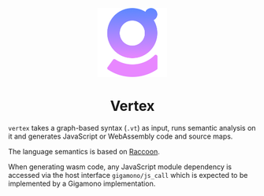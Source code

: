 <div align="center">
    <a href="#" target="_blank">
        <img src="https://raw.githubusercontent.com/appcypher/gigamono-assets/main/avatar-gigamono-boxed.png" alt="Gigamono Logo" width="140" height="140"></img>
    </a>
</div>

<h1 align="center">Vertex</h1>

`vertex` takes a graph-based syntax (`.vt`) as input, runs semantic analysis on it and generates JavaScript or WebAssembly code and source maps.

The language semantics is based on [Raccoon](https://github.com/appcypher/raccoon).

When generating wasm code, any JavaScript module dependency is accessed via the host interface `gigamono/js_call` which is expected to be implemented by a Gigamono implementation.
